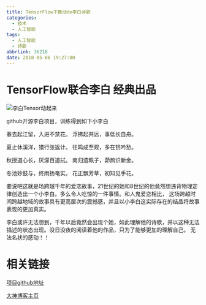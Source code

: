 ```yaml
---
title: TensorFlow下舞动de李白诗歌 
categories:
  - 技术
  - 人工智能
tags:
  - 人工智能
  - 诗歌
abbrlink: 36218
date: 2018-05-06 19:27:00
---
```


# TensorFlow联合李白 经典出品

![李白Tensor动起来](https://storage.googleapis.com/ning_picture/libaitensor.jpg)

github开源李白项目，训练得到如下小李白

春去起江留，入进不禁花。
浮拂起共远，事低长自舟。

夏止休溪洋，猎行张返计。
往鸣成至观，多在钥吟愁。

秋授道心长，厌濛百道拭。
南归遗珮子，茆鹧识新金。

冬池妙鼓与，终雨扬奄实。
花正飘芳草，初知见手花。

要说吧这就是场跨越千年的爱恋故事，21世纪的她和8世纪的他竟然想违背物理定律创造出一个小李白。多么令人吃惊的一件事情。和人鬼爱恋相比，
这场跨越时间跨越地域的故事具有更高层次的震撼感，并且以小李白这实际存在的结晶将故事表现的更加真实。

李白或许无法想到，千年以后竟然会出现个她，如此理解他的诗歌，并以这种无法描述的状态出现。没日没夜的阅读着他的作品，只为了能够更加的理解自己。
无法名状的感动！！

# 相关链接
[项目github地址](https://github.com/jinfagang/tensorflow_poems)

[大神博客主页](https://jinfagang.github.io/)
